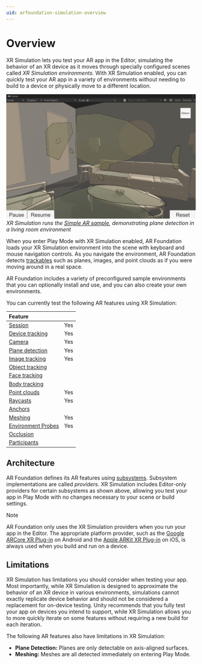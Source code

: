 ```yaml
---
uid: arfoundation-simulation-overview
---
```

# Overview

XR Simulation lets you test your AR app in the Editor, simulating the behavior of an XR device as it moves through specially configured scenes called *XR Simulation environments*. With XR Simulation enabled, you can quickly test your AR app in a variety of environments without needing to build to a device or physically move to a different location.

![The Game view shows a living room scene where the Simple AR sample scene is running via XR Simulation. Some planes have been detected in the living room environment and are visualized onscreen.](../images/simulation-simple-ar.png)<br/>*XR Simulation runs the [Simple AR sample](https://github.com/Unity-Technologies/arfoundation-samples#simplear), demonstrating plane detection in a living room environment*

When you enter Play Mode with XR Simulation enabled, AR Foundation loads your XR Simulation environment into the scene with keyboard and mouse navigation controls. As you navigate the environment, AR Foundation detects [trackables](xref:arfoundation-managers#trackables-and-trackable-managers) such as planes, images, and point clouds as if you were moving around in a real space.

AR Foundation includes a variety of preconfigured sample environments that you can optionally install and use, and you can also create your own environments.

You can currently test the following AR features using XR Simulation:

| Feature                                                                                       |   |
| :-------------------------------------------------------------------------------------------- |:-:|
| [Session](xref:arfoundation-session)                                                          | Yes |
| [Device tracking](xref:arfoundation-device-tracking)                                          | Yes |
| [Camera](xref:arfoundation-camera)                                                            | Yes |
| [Plane detection](xref:arfoundation-plane-detection)                                          | Yes |
| [Image tracking](xref:arfoundation-image-tracking)                                            | Yes |
| [Object tracking](xref:arfoundation-object-tracking)                                          |   |
| [Face tracking](xref:arfoundation-face-tracking)                                              |   |
| [Body tracking](xref:UnityEngine.XR.ARFoundation.ARHumanBodyManager)                          |   |
| [Point clouds](xref:arfoundation-point-clouds)                                                | Yes |
| [Raycasts](xref:arfoundation-raycasts)                                                        | Yes |
| [Anchors](xref:arfoundation-anchors)                                                          |   |
| [Meshing](xref:arfoundation-meshing)                                                          | Yes |
| [Environment Probes](xref:arfoundation-environment-probes)                                    | Yes |
| [Occlusion](xref:arfoundation-occlusion)                                                      |   |
| [Participants](xref:arfoundation-participant-tracking)                                        |   |

## Architecture

AR Foundation defines its AR features using [subsystems](xref:arfoundation-subsystems). Subsystem implementations are called *providers*. XR Simulation includes Editor-only providers for certain subsystems as shown above, allowing you test your app in Play Mode with no changes necessary to your scene or build settings.

> [!NOTE]
> AR Foundation only uses the XR Simulation providers when you run your app in the Editor. The appropriate platform provider, such as the [Google ARCore XR Plug-in](https://docs.unity3d.com/Packages/com.unity.xr.arcore@5.0/manual/index.html) on Android and the [Apple ARKit XR Plug-in](https://docs.unity3d.com/Packages/com.unity.xr.arkit@5.0/manual/index.html) on iOS, is always used when you build and run on a device.

## Limitations

XR Simulation has limitations you should consider when testing your app. Most importantly, while XR Simulation is designed to approximate the behavior of an XR device in various environments, simulations cannot exactly replicate device behavior and should not be considered a replacement for on-device testing. Unity recommends that you fully test your app on devices you intend to support, while XR Simulation allows you to more quickly iterate on some features without requiring a new build for each iteration.

The following AR features also have limitations in XR Simulation:

* **Plane Detection:** Planes are only detectable on axis-aligned surfaces.
* **Meshing:** Meshes are all detected immediately on entering Play Mode.
